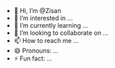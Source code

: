 - 👋 Hi, I’m @Zisan
- 👀 I’m interested in ...
- 🌱 I’m currently learning ...
- 💞️ I’m looking to collaborate on ...
- 📫 How to reach me ...
- 😄 Pronouns: ...
- ⚡ Fun fact: ...

<!---
zisanTechyfo/zisanTechyfo is a ✨ special ✨ repository because its `README.md` (this file) appears on your GitHub profile.
You can click the Preview link to take a look at your changes.
--->
